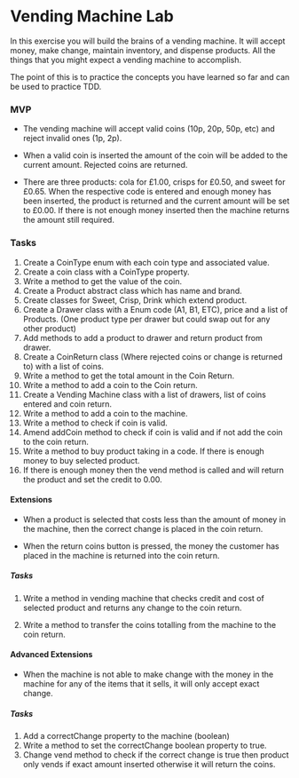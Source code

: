 # Vending Machine Lab

In this exercise you will build the brains of a vending machine.  It will accept money, make change, maintain
inventory, and dispense products.  All the things that you might expect a vending machine to accomplish.

The point of this is to practice the concepts you have learned so far and can be used to practice TDD.

### MVP

* The vending machine will accept valid coins (10p, 20p, 50p, etc) and reject invalid ones (1p, 2p).

* When a valid coin is inserted the amount of the coin will be added to the current amount. Rejected coins are returned.

* There are three products: cola for £1.00, crisps for £0.50, and sweet for £0.65.  When the respective code is entered
and enough money has been inserted, the product is returned and the current amount will be set to £0.00.  If there is not enough money inserted then the machine returns the amount still required.

### Tasks

1. Create a CoinType enum with each coin type and associated value.
2. Create a coin class with a CoinType property.
3. Write a method to get the value of the coin.
4. Create a Product abstract class which has name and brand.
5. Create classes for Sweet, Crisp, Drink which extend product.
6. Create a Drawer class with a Enum code (A1, B1, ETC), price and a list of Products. (One product type per drawer but could swap out for any other product)
7. Add methods to add a product to drawer and return product from drawer.
8. Create a CoinReturn class (Where rejected coins or change is returned to) with a list of coins.
9. Write a method to get the total amount in the Coin Return.
10. Write a method to add a coin to the Coin return.
11. Create a Vending Machine class with a list of drawers, list of coins entered and coin return.
12. Write a method to add a coin to the machine.
13. Write a method to check if coin is valid.
14. Amend addCoin method to check if coin is valid and if not add the coin to the coin return.
15. Write a method to buy product taking in a code. If there is enough money to buy selected product.
16. If there is enough money then the vend method is called and will return the product and set the credit to 0.00.


#### Extensions

* When a product is selected that costs less than the amount of money in the machine, then the correct change is placed
in the coin return.

* When the return coins button is pressed, the money the customer has placed in the machine is returned into the coin return.

##### Tasks

1. Write a method in vending machine that checks credit and cost of selected product and returns any change to the coin return.

2. Write a method to transfer the coins totalling from the machine to the coin return.

#### Advanced Extensions

* When the machine is not able to make change with the money in the machine for any of the items that it sells, it will
only accept exact change.

##### Tasks

1. Add a correctChange property to the machine (boolean)
2. Write a method to set the correctChange boolean property to true.
3. Change vend method to check if the correct change is true then product only vends if exact amount inserted otherwise it will return the coins.
